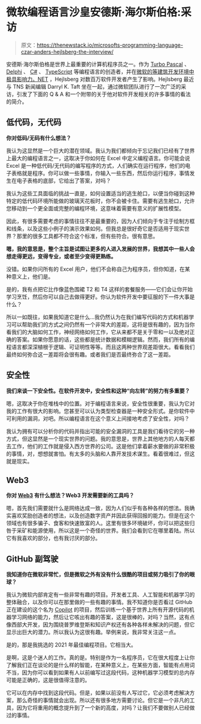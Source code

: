 # 微软编程语言沙皇安德斯·海尔斯伯格:采访

> 原文：<https://thenewstack.io/microsofts-programming-language-czar-anders-hejlsberg-the-interview/>

安德斯·海尔斯伯格是世界上最重要的计算机程序员之一。作为 [Turbo Pascal](https://en.wikipedia.org/wiki/Turbo_Pascal) 、 [Delphi](https://en.wikipedia.org/wiki/Delphi_(software)) 、 [C#](https://en.wikipedia.org/wiki/C_Sharp_(programming_language)) 、 [TypeScript](https://en.wikipedia.org/wiki/TypeScript) 等编程语言的创造者，并在[微软的等建筑开发环境中极具影响力。NET](https://en.wikipedia.org/wiki/.NET_Framework) ，Hejlsberg 对数百万软件开发者产生了影响。Hejlsberg 最近与 TNS 新闻编辑 Darryl K. Taft 坐在一起，通过微软团队进行了一次广泛的采访，引发了下面的 Q & A 和一个附带的关于他对软件开发相关的许多事情的看法的简介。

## 低代码，无代码

**你对低码/无码有什么想法？**

我认为这显然是一个巨大的潜在领域。我认为我们都倾向于忘记我们已经有了世界上最大的编程语言之一，这取决于你如何在 Excel 中定义编程语言。你可能会说 Excel 是一种低代码/无代码的编写程序的方式，人们确实在运行程序，他们的电子表格就是程序。你可以做一些事情，你输入一些东西，然后你运行程序，事情发生在电子表格的底部，它给出了答案，对吗？

我认为这些工具面临的挑战一直是，如何设置适当的逃生舱口，以便当你碰到这种特定的低代码环境所能做的玻璃天花板时，你不会被卡住。需要有逃生舱口，允许您移动到一个更全面或完整的编程环境，这意味着需要有意义的扩展性模型。

因此，有很多需要考虑的事情往往不是最重要的，因为人们倾向于专注于绘制方框和线条，以及这些小例子的演示效果如何。但我总是很好奇它是否适用于现实世界？那里的很多工具都不符合这个标准，但有些符合。很有意思。

**嗯，我的意思是，整个主旨是试图让更多的人进入发展的世界，我想其中一些人会想走得更远，变得专业，或者至少变得更熟练。**

没错。如果你问所有的 Excel 用户，他们不会称自己为程序员，但你知道，在某种意义上，他们是。

是的，我有点把它比作像蓝色围裙 T2 和 T4 这样的套餐服务——它们会让你开始学习烹饪，然后你可以自己去做得更好。你认为软件开发中要征服的下一件大事是什么？

所以一如既往，如果我知道它是什么…我仍然认为在我们编写代码的方式和机器学习可以帮助我们的方式之间仍然有一个非常大的差距，这将是很有趣的，因为当你看我们的大脑如何工作，神经网络如何工作，它从来都不是关于零和一以及绝对正确的答案。如果你愿意的话，这些都是统计数据和模糊逻辑。然而，我们所有的编程语言都深深植根于逻辑、可证明性等等。而且这两种世界观差距很大。看看我们最终如何弥合这一差距将会很有趣。或者我们是否最终弥合了这一差距。

## 安全性

**我们来谈一下安全性。在软件开发中，安全性和这种“向左转”的努力有多重要？**

嗯，这取决于你在堆栈中的位置。对于编程语言来说，安全性很重要，我认为它对我的工作有很大的影响。您甚至可以认为类型检查器是一种安全形式。是你软件中可利用的漏洞，对吧。所以编程语言在这个意义上间接地考虑了安全性，对吗？

我认为拥有可以分析你的代码并指出可能的安全漏洞的工具是我们看待它的另一种方式，但这显然是一个现实世界的问题。我的意思是，世界上其他地方的人每天都去工作，他们的工作就是侵入西方世界的公司。这是他们拿着薪水要做的非常积极的事情，对，想想就害怕。有太多的头脑和人靠开发技术谋生。看着很难过，但这就是现实。

## Web3

**你对 [Web3](https://thenewstack.io/web3-architecture-and-how-it-compares-to-traditional-web-apps/) 有什么想法？Web3 开发需要新的工具吗？**

嗯，首先我们需要就什么是网络达成一致，因为人们似乎有各种各样的想法。我确实喜欢奖励创造者的想法，以及创造数字资产并因此获得回报的能力。但是在这个领域也有很多骗子、食客和快速致富的人。这里有很多环境破坏，你可以把这些归咎于采矿和能源使用，所以这是一个奇怪的世界。我们会看到它在哪里着陆。所以它有我喜欢的部分，也有我讨厌的部分。

## GitHub 副驾驶

**我知道你在微软非常忙，但是微软之外有没有什么很酷的项目或努力吸引了你的眼球？**

我认为微软内部肯定有一些非常有趣的项目。开发者工具、人工智能和机器学习的整体融合，以及你可以在那里做的一些有趣的事情。我不知道你是否看过 GitHub 正在建设的这个名为 [Copilot](https://thenewstack.io/github-copilot-a-powerful-controversial-autocomplete-for-developers/) 的项目，然后训练一个基于世界上所有开源代码的机器学习网络的能力，然后让它咳出有趣的答案，这是很棒的，对吗？当然，这有点像西部大开发，因为围绕普罗维登斯和知识产权还有各种各样未解决的问题，但它显示出巨大的潜力。所以我认为这很有趣。举例来说，我非常关注这一点。

是的，那是我挑选的 2021 年最佳编程项目。它相当大。

是啊，这是个迷人的工作。真的是。特别是作为一名程序员，它在很大程度上让你了解我们正在谈论的是什么样的智能，在某种意义上，在某些方面，智能有点用词不当，因为你可以看到如果有人以前编写过这段代码，这种机器学习模型的总内存可能是正确的，这是很值得注意的。

它可以在内存中找到这段代码。但是，如果以前没有人写过它，它必须考虑解决方案，那么奇怪的事情就会出现。所以还有很多地方需要讨论。但它是一个非凡的工具，因为它将重用的概念提升到了一个新的高度，对吗？让我们不要做别人已经做过的事情。

<svg xmlns:xlink="http://www.w3.org/1999/xlink" viewBox="0 0 68 31" version="1.1"><title>Group</title> <desc>Created with Sketch.</desc></svg>